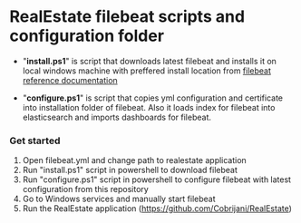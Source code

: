 # RealEstate filebeat scripts and configuration folder

- "__install.ps1__" is script that downloads latest filebeat and installs it on local windows machine with preffered install location from [filebeat reference documentation](https://www.elastic.co/guide/en/beats/filebeat/current/filebeat-installation.html)

- "__configure.ps1__" is script that copies yml configuration and certificate into installation folder of filebeat. Also it loads index for filebeat into elasticsearch and imports dashboards for filebeat.

### Get started

1. Open filebeat.yml and change path to realestate application
2. Run "install.ps1" script in powershell to download filebeat
3. Run "configure.ps1" script in powershell to configure filebeat with latest configuration from this repository
4. Go to Windows services and manually start filebeat
5. Run the RealEstate application (https://github.com/Cobrijani/RealEstate)

